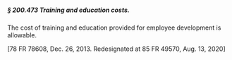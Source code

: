 ##### § 200.473 Training and education costs. #####

The cost of training and education provided for employee development is allowable.

[78 FR 78608, Dec. 26, 2013. Redesignated at 85 FR 49570, Aug. 13, 2020]